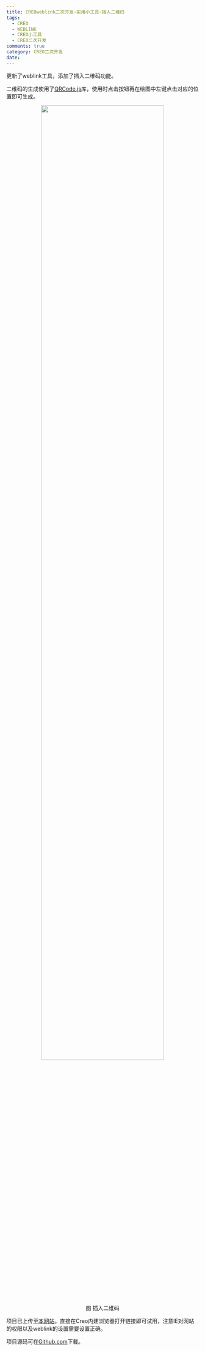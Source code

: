 ```yaml
---
title: CREOweblink二次开发-实用小工具-插入二维码
tags:
  - CREO
  - WEBLINK
  - CREO小工具
  - CREO二次开发
comments: true
category: CREO二次开发
date: 
---
```


更新了weblink工具，添加了插入二维码功能。

二维码的生成使用了<a href="http://davidshimjs.github.io/qrcodejs/" target="_blank">QRCode.js</a>库，使用时点击按钮再在绘图中左键点击对应的位置即可生成。

<div align="center">
    <img src="/img/proe/weblinktool16.png" style="width:80%" align="center"/>
    <p>图 插入二维码</p>
</div>

项目已上传至[本网站](http://weblink.hudi.site)。直接在Creo内建浏览器打开链接即可试用，注意IE对网站的权限以及weblink的设置需要设置正确。

项目源码可在<a href="https://github.com/slacker-HD/creo_weblink" target="_blank">Github.com</a>下载。